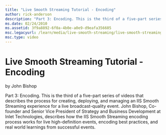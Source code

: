 ```yaml
---
title: "Live Smooth Streaming Tutorial - Encoding"
author: rick-anderson
description: "Part 3: Encoding. This is the third of a five-part series of videos that describes the process for creating, deploying, and managing an IIS Smooth Streaming..."
ms.date: 02/24/2010
ms.assetid: 3f9a8892-6f0a-4b0e-a0e9-d9eafa356605
msc.legacyurl: /learn/media/live-smooth-streaming/live-smooth-streaming-tutorial-encoding
msc.type: video
---
```

# Live Smooth Streaming Tutorial - Encoding

by John Bishop

Part 3: Encoding. This is the third of a five-part series of videos that describes the process for creating, deploying, and managing an IIS Smooth Streaming experience for a live broadcast-quality event. John Bishop, Co-founder and Senior Vice President of Strategy and Business Development at Inlet Technologies, describes how the IIS Smooth Streaming encoding process works for live high-definition events, encoding best practices, and real world learnings from successful events.
